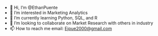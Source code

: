 - 👋 Hi, I’m @EthanPuente
- 👀 I’m interested in Marketing Analytics
- 🌱 I’m currently learning Python, SQL, and R 
- 💞️ I’m looking to collaborate on Market Research with others in industry
- 📫 How to reach me email: Ejpue2000@gmail.com

<!---
EthanPuente/EthanPuente is a ✨ special ✨ repository because its `README.md` (this file) appears on your GitHub profile.
You can click the Preview link to take a look at your changes.
--->
